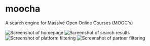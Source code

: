 # moocha
A search engine for Massive Open Online Courses (MOOC's)

![Screenshot of homepage](screenshot_1.png)
![Screenshot of search results](screenshot_2.png)
![Screenshot of platform filtering](screenshot_3.png)
![Screenshot of partner filtering](screenshot_4.png)

